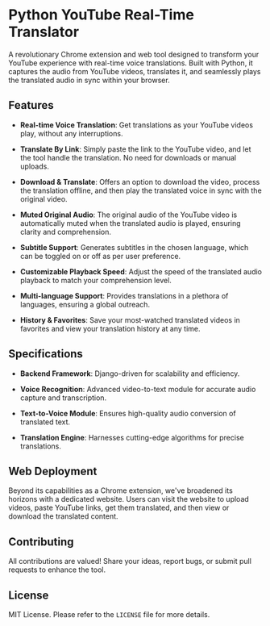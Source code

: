 # Python YouTube Real-Time Translator

A revolutionary Chrome extension and web tool designed to transform your YouTube experience with real-time voice translations. Built with Python, it captures the audio from YouTube videos, translates it, and seamlessly plays the translated audio in sync within your browser.

## Features

- **Real-time Voice Translation**: Get translations as your YouTube videos play, without any interruptions.
  
- **Translate By Link**: Simply paste the link to the YouTube video, and let the tool handle the translation. No need for downloads or manual uploads.
  
- **Download & Translate**: Offers an option to download the video, process the translation offline, and then play the translated voice in sync with the original video.
  
- **Muted Original Audio**: The original audio of the YouTube video is automatically muted when the translated audio is played, ensuring clarity and comprehension.

- **Subtitle Support**: Generates subtitles in the chosen language, which can be toggled on or off as per user preference.
  
- **Customizable Playback Speed**: Adjust the speed of the translated audio playback to match your comprehension level.

- **Multi-language Support**: Provides translations in a plethora of languages, ensuring a global outreach.

- **History & Favorites**: Save your most-watched translated videos in favorites and view your translation history at any time.

## Specifications

- **Backend Framework**: Django-driven for scalability and efficiency.
  
- **Voice Recognition**: Advanced video-to-text module for accurate audio capture and transcription.
  
- **Text-to-Voice Module**: Ensures high-quality audio conversion of translated text.
  
- **Translation Engine**: Harnesses cutting-edge algorithms for precise translations.
  
## Web Deployment

Beyond its capabilities as a Chrome extension, we've broadened its horizons with a dedicated website. Users can visit the website to upload videos, paste YouTube links, get them translated, and then view or download the translated content.

## Contributing

All contributions are valued! Share your ideas, report bugs, or submit pull requests to enhance the tool.

## License

MIT License. Please refer to the `LICENSE` file for more details.

